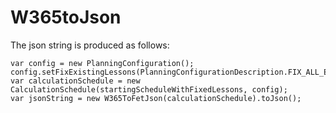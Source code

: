 # W365toJson

The json string is produced as follows:
```
var config = new PlanningConfiguration();
config.setFixExistingLessons(PlanningConfigurationDescription.FIX_ALL_EXISTING_AND_LEAVE_FIXED);
var calculationSchedule = new CalculationSchedule(startingScheduleWithFixedLessons, config);
var jsonString = new W365ToFetJson(calculationSchedule).toJson();
``` 

